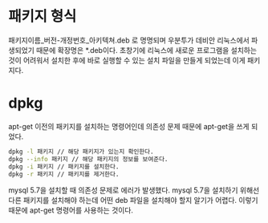 # 패키지 형식

패키지이름_버전-개정번호\_아키텍쳐.deb 로 명명되며 우분투가 데비안 리눅스에서 파생되었기 때문에 확장명은 *.deb이다. 초창기에 리눅스에 새로운 프로그램을 설치하는 것이 어려워서 설치한 후에 바로 실행할 수 있는 설치 파일을 만들게 되었는데 이게 패키지다.

# dpkg

apt-get 이전의 패키지를 설치하는 명령어인데 의존성 문제 때문에 apt-get을 쓰게 되었다.

```bash
dpkg -l 패키지 // 해당 패키지가 있는지 확인한다.
dpkg --info 패키지 // 해당 패키지의 정보를 보여준다.
dpkg -i 패키지 // 패키지를 설치한다.
dpkg -r 패키지 // 패키지를 제거한다.
```

mysql 5.7을 설치할 때 의존성 문제로 에러가 발생했다. mysql 5.7을 설치하기 위해선 다른 패키지를 설치해야 하는데 어떤 deb 파일을 설치해야 할지 알기가 어렵다. 이렇기 때문에 apt-get 명령어를 사용하는 것이다.